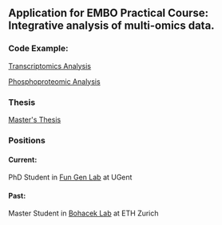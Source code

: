 ## Application for EMBO Practical Course: Integrative analysis of multi-omics data.
### Code Example:

[Transcriptomics Analysis](Code_Example_1_Transcriptomics.pdf)

[Phosphoproteomic Analysis](Code_Example_2_Phosphoproteomics.pdf)


### Thesis
[Master's Thesis](MasterThesis_SebastianLeimbacher_20220419.pdf)

### Positions
#### Current:
PhD Student in [Fun Gen Lab](https://fungenlab-ugent.be/people/phd-students/) at UGent

#### Past:
Master Student in [Bohacek Lab](https://bohaceklab.ethz.ch) at ETH Zurich
